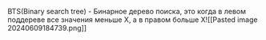 BTS(Binary search tree) - Бинарное дерево поиска, это когда в левом поддереве все значения меньше X, а в правом больше Х![[Pasted image 20240609184739.png]]
